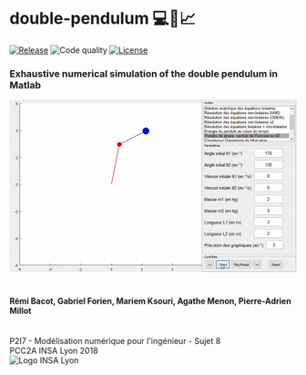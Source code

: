 # double-pendulum :computer::triangular_ruler::chart_with_upwards_trend:
[![Release](https://img.shields.io/github/release/gforien/double-pendulum.svg)](https://github.com/gforien/double-pendulum/releases)
![Code quality](https://img.shields.io/badge/MATLAB%20analyzer-0%20messages-brightgreen.svg)
[![License](https://img.shields.io/badge/License-MIT-blue.svg)](https://github.com/gforien/double-pendulum/blob/master/LICENSE)
### Exhaustive numerical simulation of the double pendulum in Matlab

![Screenshot](screenshot.gif)

#
#### Rémi Bacot, Gabriel Forien, Mariem Ksouri, Agathe Menon, Pierre-Adrien Millot 
<br/>P2I7 - Modélisation numérique pour l'ingénieur - Sujet 8
<br/>PCC2A INSA Lyon 2018
<br />![Logo INSA Lyon](https://upload.wikimedia.org/wikipedia/commons/b/b9/Logo_INSA_Lyon_%282014%29.svg)
